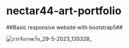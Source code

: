 ﻿# nectar44-art-portfolio
 
 ##Basic responsive website with bootstrap5##
 
![การจับภาพเว็บ_29-5-2023_135328_](https://github.com/p1u3m/nectar44-art-portfolio/assets/10558448/e5c35e6a-9ac1-4804-aa14-85be5cd85a15)
